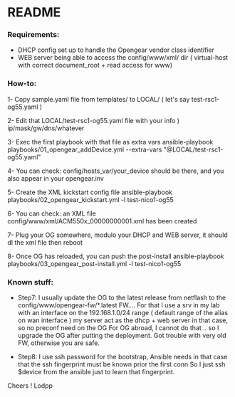# README #

### Requirements: ###
- DHCP config set up to handle the Opengear vendor class identifier
- WEB server being able to access the config/www/xml/ dir ( virtual-host with correct document_root + read access for www)

### How-to: ###
1- Copy sample.yaml file from templates/ to LOCAL/ ( let's say test-rsc1-og55.yaml )

2- Edit that LOCAL/test-rsc1-og55.yaml file with your info ) ip/mask/gw/dns/whatever

3- Exec the first playbook with that file as extra vars
    ansible-playbook playbooks/01_opengear_addDevice.yml --extra-vars "@LOCAL/test-rsc1-og55.yaml"

4- You can check: config/hosts_var/your_device should be there, and you also appear in your opengear.inv

5- Create the XML kickstart config file
    ansible-playbook playbooks/02_opengear_kickstart.yml -l test-nico1-og55

6- You can check: an XML file config/www/xml/ACM550x_00000000001.xml  has been created

7- Plug your OG somewhere, modulo your DHCP and WEB server, it should dl the xml file then reboot

8- Once OG has reloaded, you can push the post-install
    ansible-playbook playbooks/03_opengear_post-install.yml -l test-nico1-og55



### Known stuff: ###
 - Step7:
I usually update the OG to the latest release from netflash to the config/www/opengear-fw/*.latest FW....
For that I use a srv in my lab with an interface on the 192.168.1.0/24 range ( default range of the alias on wan interface )
my server act as the dhcp + web server in that case, so no preconf need on the OG
For OG abroad, I cannot do that .. so I upgrade the OG after putting the deployment. Got trouble with very old FW, otherwise you are safe.

- Step8:
I use ssh password for the bootstrap, Ansible needs in that case that the ssh fingerprint must be known prior the first conn
So I just ssh $device from the ansible just to learn that fingerprint.


Cheers !
Lodpp
